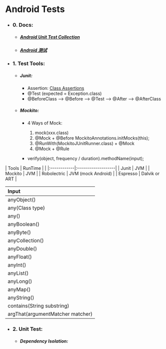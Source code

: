 # Android Tests

- ### 0. Docs:

  + ##### [Android Unit Test Collection](https://blog.csdn.net/column/details/18260.html)
  + ##### [Android 测试](https://blog.csdn.net/lmj623565791/article/details/79623159)

- ### 1. Test Tools:

  + ##### Junit:
    + Assertion: [Class Assertions](https://junit.org/junit5/docs/current/api/org/junit/jupiter/api/Assertions.html)
    + @Test (expected = Exception.class)
    + @BeforeClass –> @Before –> @Test –> @After –> @AfterClass
    
  + ##### Mockito:
    + 4 Ways of Mock:
      1. mock(xxx.class)
      2. @Mock + @Before MockitoAnnotations.initMocks(this);
      3. @RunWith(MockitoJUnitRunner.class) + @Mock
      4. @Mock \+ @Rule

    + verify(object, frequency / duration).methodName(input);

| Tools       | RunTime |          |
|:------------|:-------------------|
| Junit       | JVM                |
| Mockito     | JVM                |
| Robolectric | JVM (mock Android) |
| Espresso    | Dalvik or ART      |

| Input                                |
|:-------------------------------------|
| anyObject()                          |
| any(Class<T> type)                   |
| any()                                |
| anyBoolean()                         |
| anyByte()                            |
| anyCollection()                      |
| anyDouble()                          |
| anyFloat()                           |
| anyInt()                             |
| anyList()                            |
| anyLong()                            |
| anyMap()                             |
| anyString()                          |
| contains(String substring)           |
| argThat(argumentMatcher <T> matcher) |


- ### 2. Unit Test:

  + ##### Dependency Isolation:
